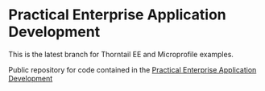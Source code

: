 Practical Enterprise Application Development
=====================================

This is the latest branch for Thorntail EE and Microprofile examples.

Public repository for code contained in the [Practical Enterprise Application Development](http://www.itbuzzpress.com/ebooks/java-ee-7-development-on-wildfly.html)


